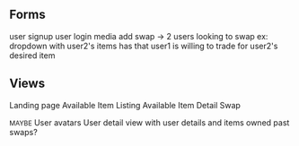 Forms
---
user signup
user login
media add
swap -> 
2 users looking to swap ex: dropdown with user2's items has that user1 is willing to trade for user2's desired item

Views
---
Landing page
Available Item Listing
Available Item Detail
Swap

<small>MAYBE</small>
User avatars
User detail view with user details and items owned
past swaps? 
